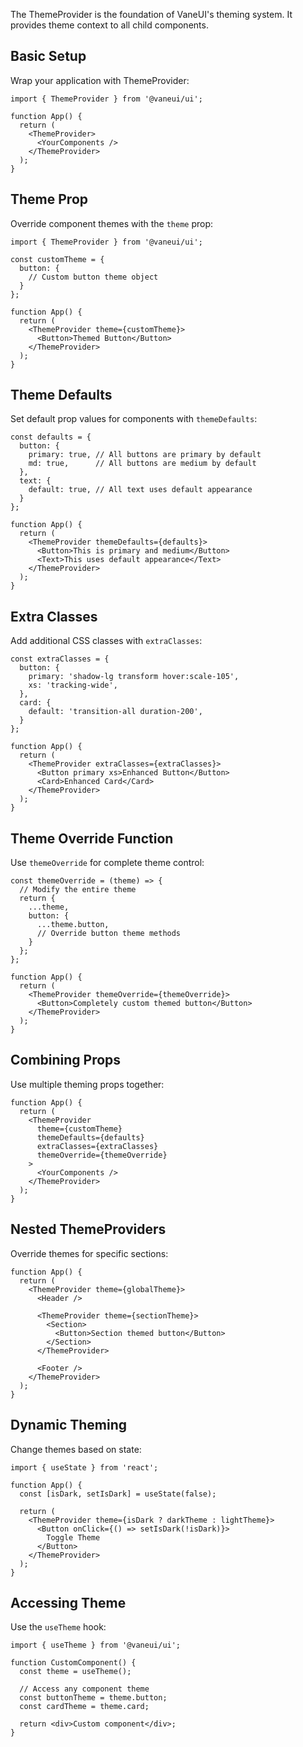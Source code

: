 The ThemeProvider is the foundation of VaneUI's theming system. It provides theme context to all child components.

## Basic Setup

Wrap your application with ThemeProvider:

```tsx
import { ThemeProvider } from '@vaneui/ui';

function App() {
  return (
    <ThemeProvider>
      <YourComponents />
    </ThemeProvider>
  );
}
```

## Theme Prop

Override component themes with the `theme` prop:

```tsx
import { ThemeProvider } from '@vaneui/ui';

const customTheme = {
  button: {
    // Custom button theme object
  }
};

function App() {
  return (
    <ThemeProvider theme={customTheme}>
      <Button>Themed Button</Button>
    </ThemeProvider>
  );
}
```

## Theme Defaults

Set default prop values for components with `themeDefaults`:

```tsx
const defaults = {
  button: {
    primary: true, // All buttons are primary by default
    md: true,      // All buttons are medium by default
  },
  text: {
    default: true, // All text uses default appearance
  }
};

function App() {
  return (
    <ThemeProvider themeDefaults={defaults}>
      <Button>This is primary and medium</Button>
      <Text>This uses default appearance</Text>
    </ThemeProvider>
  );
}
```

## Extra Classes

Add additional CSS classes with `extraClasses`:

```tsx
const extraClasses = {
  button: {
    primary: 'shadow-lg transform hover:scale-105',
    xs: 'tracking-wide',
  },
  card: {
    default: 'transition-all duration-200',
  }
};

function App() {
  return (
    <ThemeProvider extraClasses={extraClasses}>
      <Button primary xs>Enhanced Button</Button>
      <Card>Enhanced Card</Card>
    </ThemeProvider>
  );
}
```

## Theme Override Function

Use `themeOverride` for complete theme control:

```tsx
const themeOverride = (theme) => {
  // Modify the entire theme
  return {
    ...theme,
    button: {
      ...theme.button,
      // Override button theme methods
    }
  };
};

function App() {
  return (
    <ThemeProvider themeOverride={themeOverride}>
      <Button>Completely custom themed button</Button>
    </ThemeProvider>
  );
}
```

## Combining Props

Use multiple theming props together:

```tsx
function App() {
  return (
    <ThemeProvider
      theme={customTheme}
      themeDefaults={defaults}
      extraClasses={extraClasses}
      themeOverride={themeOverride}
    >
      <YourComponents />
    </ThemeProvider>
  );
}
```

## Nested ThemeProviders

Override themes for specific sections:

```tsx
function App() {
  return (
    <ThemeProvider theme={globalTheme}>
      <Header />
      
      <ThemeProvider theme={sectionTheme}>
        <Section>
          <Button>Section themed button</Button>
        </Section>
      </ThemeProvider>
      
      <Footer />
    </ThemeProvider>
  );
}
```

## Dynamic Theming

Change themes based on state:

```tsx
import { useState } from 'react';

function App() {
  const [isDark, setIsDark] = useState(false);
  
  return (
    <ThemeProvider theme={isDark ? darkTheme : lightTheme}>
      <Button onClick={() => setIsDark(!isDark)}>
        Toggle Theme
      </Button>
    </ThemeProvider>
  );
}
```

## Accessing Theme

Use the `useTheme` hook:

```tsx
import { useTheme } from '@vaneui/ui';

function CustomComponent() {
  const theme = useTheme();
  
  // Access any component theme
  const buttonTheme = theme.button;
  const cardTheme = theme.card;
  
  return <div>Custom component</div>;
}
```